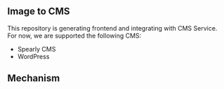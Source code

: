 ## Image to CMS

This repository is generating frontend and integrating with CMS Service.  
For now, we are supported the following CMS:
 - Spearly CMS
 - WordPress

## Mechanism


